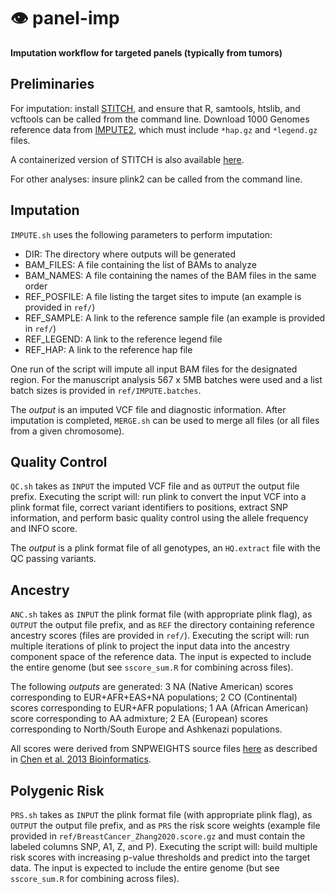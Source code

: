 # 👁️ panel-imp

**Imputation workflow for targeted panels (typically from tumors)**

## Preliminaries

For imputation: install [STITCH](https://github.com/rwdavies/STITCH), and ensure that R, samtools, htslib, and vcftools can be called from the command line. Download 1000 Genomes reference data from [IMPUTE2](https://mathgen.stats.ox.ac.uk/impute/1000GP_Phase3.html), which must include `*hap.gz` and `*legend.gz` files. 

A containerized version of STITCH is also available [here](https://hub.docker.com/r/stefangroha/stitch_gcs).

For other analyses: insure plink2 can be called from the command line.

## Imputation

`IMPUTE.sh` uses the following parameters to perform imputation:
* DIR: The directory where outputs will be generated
* BAM_FILES: A file containing the list of BAMs to analyze
* BAM_NAMES: A file containing the names of the BAM files in the same order
* REF_POSFILE: A file listing the target sites to impute (an example is provided in `ref/`)
* REF_SAMPLE: A link to the reference sample file (an example is provided in `ref/`)
* REF_LEGEND: A link to the reference legend file
* REF_HAP: A link to the reference hap file

One run of the script will impute all input BAM files for the designated region. For the manuscript analysis 567 x 5MB batches were used and a list batch sizes is provided in `ref/IMPUTE.batches`.

The *output* is an imputed VCF file and diagnostic information. After imputation is completed, `MERGE.sh` can be used to merge all files (or all files from a given chromosome).

## Quality Control

`QC.sh` takes as `INPUT` the imputed VCF file and as `OUTPUT` the output file prefix. Executing the script will: run plink to convert the input VCF into a plink format file, correct variant identifiers to positions, extract SNP information, and perform basic quality control using the allele frequency and INFO score.

The *output* is a plink format file of all genotypes, an `HQ.extract` file with the QC passing variants.

## Ancestry

`ANC.sh` takes as `INPUT` the plink format file (with appropriate plink flag), as `OUTPUT` the output file prefix, and as `REF` the directory containing reference ancestry scores (files are provided in `ref/`). Executing the script will: run multiple iterations of plink to project the input data into the ancestry component space of the reference data. The input is expected to include the entire genome (but see `sscore_sum.R` for combining across files).

The following *outputs* are generated: 3 NA (Native American) scores corresponding to EUR+AFR+EAS+NA populations; 2 CO (Continental) scores corresponding to EUR+AFR populations; 1 AA (African American) score corresponding to AA admixture; 2 EA (European) scores corresponding to North/South Europe and Ashkenazi populations.

All scores were derived from SNPWEIGHTS source files [here](https://cdn1.sph.harvard.edu/wp-content/uploads/sites/181/2014/05/SNPweights2.1.tar.gz) as described in [Chen et al. 2013 Bioinformatics](https://www.ncbi.nlm.nih.gov/pmc/articles/PMC3661048/).

## Polygenic Risk

`PRS.sh` takes as `INPUT` the plink format file (with appropriate plink flag), as `OUTPUT` the output file prefix, and as `PRS` the risk score weights (example file provided in `ref/BreastCancer_Zhang2020.score.gz` and must contain the labeled columns SNP, A1, Z, and P). Executing the script will: build multiple risk scores with increasing p-value thresholds and predict into the target data. The input is expected to include the entire genome (but see `sscore_sum.R` for combining across files).
